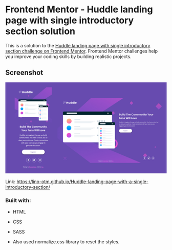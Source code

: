 # Frontend Mentor - Huddle landing page with single introductory section solution

This is a solution to the [Huddle landing page with single introductory section challenge on Frontend Mentor](https://www.frontendmentor.io/challenges/huddle-landing-page-with-a-single-introductory-section-B_2Wvxgi0). Frontend Mentor challenges help you improve your coding skills by building realistic projects. 

## Screenshot

![](/huddle-landing-page.jpg)

Link: https://lino-otm.github.io/Huddle-landing-page-with-a-single-introductory-section/

### Built with:

- HTML
- CSS
- SASS

- Also used normalize.css library to reset the styles.

